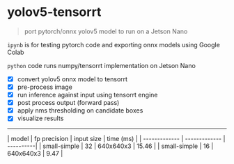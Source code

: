 # yolov5-tensorrt 

> port pytorch/onnx yolov5 model to run on a Jetson Nano

`ipynb` is for testing pytorch code and exporting onnx models using Google Colab

`python` code runs numpy/tensorrt implementation on Jetson Nano 

- [x] convert yolov5 onnx model to tensorrt
- [x] pre-process image 
- [x] run inference against input using tensorrt engine
- [x] post process output (forward pass)
- [x] apply nms thresholding on candidate boxes
- [x] visualize results

___

| model  | fp precision  | input size |  time (ms)   |
| ------------- | ------------- | ----------|
| small-simple  |  32 |  640x640x3  | 15.46 |
| small-simple  |  16 |  640x640x3  | 9.47  |